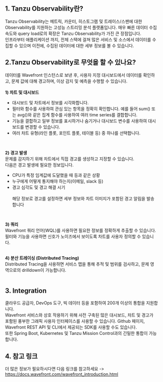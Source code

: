 ## 1. Tanzu Observability란?
Tanzu Observability는 메트릭, 카운터, 히스토그램 및 트레이스/스팬에 대한 Observability를 지원하는 고성능 스트리밍 분석 플랫폼입니다. 매우 빠른 데이터 수집 속도와 query load로의 확장은 Tanzu Observability가 가진 큰 장점입니다.   
인프라부터 애플리케이션 까지, 전체 스택에 걸쳐 많은 서비스 및 소스에서 데이터를 수집할 수 있으며 이전에, 수집된 데이터에 대한 세부 정보를 볼 수 있습니다.   

## 2.Tanzu Observability로 무엇을 할 수 있나요?
데이터를 Wavefront 인스턴스로 보낸 후, 사용자 지정 대시보드에서 데이터를 확인하고, 문제 값에 대해 경고하며, 이상 감지 및 예측을 수행할 수 있습니다.    
<br/>
**1) 차트 및 대시보드**    
- 대시보드 및 차트에서 정보를 시각화합니다.   
- 필터와 함수를 사용하여 관심 있는 항목을 정확히 확인합니다. 예를 들어 sum() 또는 avg()와 같은 집계 함수를 사용하여 여러  time series를 결합합니다.    
- 기능을 결합하고 일부 정보를 표시하거나 숨기거나 대시보드 변수를 사용하여 대시보드를 변경할 수 있습니다.    
- 여러 차트 유형(라인 플롯, 포인트 플롯, 테이블 등) 중 하나를 선택합니다.   
<br/>

**2) 경고 발생**    
문제를 감지하기 위해 차트에서 직접 경고를 생성하고 지정할 수 있습니다.   
다음은 경고 발생에 필요한 정보입니다.   
- CPU가 특정 임계값에 도달했을 때 등과 같은 상황    
- 누구에게 어떻게 통지해야 하는지(이메일, slack 등)    
- 경고 심각도 및 경고 해결 시기    
<br/>해당 정보로 경고를 설정하면 세부 정보와 차트 이미지가 포함된 경고 알림을 발송합니다   
<br/>

**3) 쿼리**   
Wavefront 쿼리 언어(WQL)를 사용하면 필요한 정보를 정확하게 추출할 수 있습니다. 필터와 기능을 사용하면 신호가 노이즈에서 보이도록 차트를 사용자 정의할 수 있습니다.   
<br/>

**4) 분산 트레이싱 (Distributed Tracing)**    
Distributed Tracing을 사용하면 서비스 맵을 통해 추적 및 범위를 검사하고, 문제 영역으로의 drilldown이 가능합니다.   
<br/>

## 3. Integration
클라우드 공급자, DevOps 도구, 빅 데이터 등을 포함하여 200개 이상의 통합을 지원합니다.        
Wavefront 서비스와 상호 작용하기 위해 사전 구축된 많은 대시보드, 차트 및 경고가 포함된 풍부한 그래픽 사용자 인터페이스를 사용할 수 있습니다. Github 페이지, Wavefront REST API 및 CLI에서 제공되는 SDK를 사용할 수도 있습니다.       
또한 Spring Boot, Kubernetes 및 Tanzu Mission Control과의 긴밀한 통합이 가능합니다.   


## 4. 참고 링크
더 많은 정보가 필요하시다면 다음 링크를 참고하세요 -> 
https://docs.wavefront.com/wavefront_introduction.html


